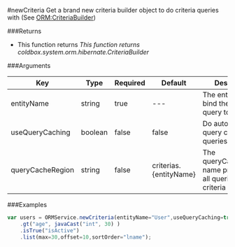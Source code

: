 #newCriteria
Get a brand new criteria builder object to do criteria queries with (See [ORM:CriteriaBuilder](http://wiki.coldbox.org/wiki/ORM:CriteriaBuilder.cfm))

###Returns

* This function returns *This function returns coldbox.system.orm.hibernate.CriteriaBuilder*


###Arguments

| Key | Type | Required | Default | Description |
| --- | --- | --- | --- | --- |
| entityName | string | true | --- | The entity name to bind the criteria query to |
| useQueryCaching | boolean | false | false | Do automatic query caching for queries |
| queryCacheRegion | string | false | criterias.{entityName} | The queryCacheRegion name property for all queries in this criteria object |

###Examples

```javascript
var users = ORMService.newCriteria(entityName="User",useQueryCaching=true)
	.gt("age", javaCast("int", 30) )
	.isTrue("isActive")
	.list(max=30,offset=10,sortOrder="lname");
```


